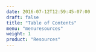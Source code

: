 ```yaml
---
date: 2016-07-12T12:59:45-07:00
draft: false
title: "Table of Contents"
menu: "menuresources"
weight: 1
product: "Resources"
---
```

